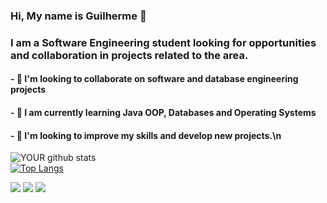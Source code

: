 ### Hi, My name is Guilherme 👋
<h3>I am a Software Engineering student looking for opportunities and collaboration in projects related to the area.</h3>
<h4>- 🔭 I'm looking to collaborate on software and database engineering projects</h4>
<h4>- 🌱 I am currently learning Java OOP, Databases and Operating Systems</h4>
<h4>- 🤝 I'm looking to improve my skills and develop new projects.\n</h4>


![YOUR github stats](https://github-readme-stats.vercel.app/api?username=GuiEstevamCorrea)    
[![Top Langs](https://github-readme-stats.vercel.app/api/top-langs/?username=GuiEstevamCorrea&layout=compact)](https://github.com/GuiEstevamCorrea/github-readme-stats)

[<img src="https://img.shields.io/badge/twitter-%231DA1F2.svg?&style=for-the-badge&logo=twitter&logoColor=white" />](https://twitter.com/correa___02)   [<img src="https://img.shields.io/badge/linkedin-%230077B5.svg?&style=for-the-badge&logo=linkedin&logoColor=white" />](https://www.linkedin.com/in/guiestevamcorrea/) [<img src = "https://img.shields.io/badge/instagram-%23E4405F.svg?&style=for-the-badge&logo=instagram&logoColor=white">](https://www.instagram.com/correa___02/) 
